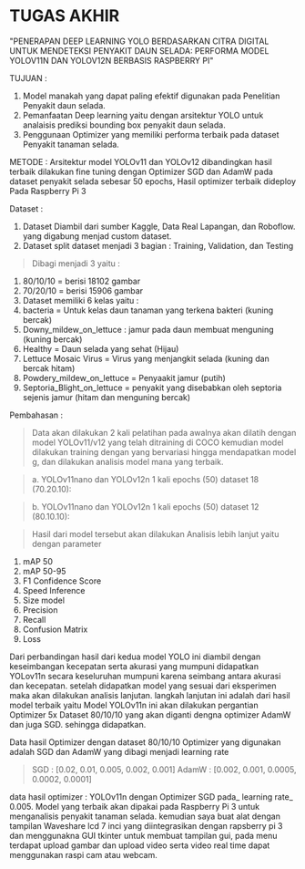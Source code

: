  # TUGAS AKHIR
"PENERAPAN DEEP LEARNING YOLO BERDASARKAN CITRA DIGITAL UNTUK MENDETEKSI PENYAKIT DAUN SELADA:  PERFORMA MODEL YOLOV11N DAN YOLOV12N BERBASIS RASPBERRY PI"

TUJUAN :

1.   Model manakah yang dapat paling efektif digunakan pada Penelitian Penyakit daun selada.
2.   Pemanfaatan Deep learning yaitu dengan arsitektur YOLO untuk analaisis prediksi bounding box penyakit daun selada.
3.  Penggunaan Optimizer yang memiliki performa terbaik pada dataset Penyakit tanaman selada.

METODE :
Arsitektur model YOLOv11 dan YOLOv12 dibandingkan hasil terbaik dilakukan fine tuning dengan Optimizer SGD dan AdamW pada dataset penyakit selada sebesar 50 epochs, Hasil optimizer terbaik dideploy Pada Raspberry Pi 3

Dataset :
1. Dataset Diambil dari sumber Kaggle, Data Real Lapangan, dan Roboflow. yang digabung menjad custom dataset.
2. Dataset split dataset menjadi 3 bagian : Training, Validation, dan Testing
  > Dibagi menjadi 3 yaitu :
  1. 80/10/10 = berisi 18102 gambar
  2. 70/20/10 = berisi 15906 gambar
3. Dataset memiliki 6 kelas yaitu :
  1. bacteria = Untuk kelas daun tanaman yang terkena bakteri (kuning bercak)
  2. Downy_mildew_on_lettuce : jamur pada daun membuat menguning (kuning bercak)
  3. Healthy = Daun selada yang sehat (Hijau)
  4. Lettuce Mosaic Virus = Virus yang menjangkit selada (kuning dan bercak hitam)
  5. Powdery_mildew_on_lettuce = Penyaakit jamur (putih)
  6. Septoria_Blight_on_lettuce = penyakit yang disebabkan oleh septoria sejenis jamur (hitam dan menguning bercak)

Pembahasan :
>Data akan dilakukan 2 kali pelatihan pada awalnya akan dilatih dengan model YOLOv11/v12 yang telah ditraining di COCO kemudian model dilakukan training dengan yang bervariasi hingga mendapatkan model g, dan dilakukan analisis model mana yang terbaik.

> a. YOLOv11nano dan YOLOv12n 1 kali epochs (50)  dataset 18 (70.20.10):


> b. YOLOv11nano dan YOLOv12n 1 kali epochs (50)  dataset 12 (80.10.10):


> Hasil dari model tersebut akan dilakukan Analisis lebih lanjut yaitu dengan parameter
 1. mAP 50
 2. mAP 50-95
 3. F1 Confidence Score
 4. Speed Inference
 5. Size model
 6. Precision
 7. Recall
 8. Confusion Matrix
 9. Loss

Dari perbandingan hasil dari kedua model YOLO ini diambil dengan keseimbangan kecepatan serta akurasi yang mumpuni didapatkan YOLov11n secara keseluruhan mumpuni karena seimbang antara akurasi dan kecepatan. setelah didapatkan model yang sesuai dari eksperimen maka akan dilakukan analisis lanjutan.
langkah lanjutan ini adalah dari hasil model terbaik yaitu Model YOLOv11n ini akan dilakukan pergantian Optimizer 5x  Dataset 80/10/10 yang akan diganti dengna optimizer AdamW dan juga SGD. sehingga didapatkan.

Data hasil Optimizer dengan dataset 80/10/10
Optimizer yang digunakan adalah SGD dan AdamW yang dibagi menjadi learning rate
>  SGD : [0.02, 0.01, 0.005, 0.002, 0.001]
AdamW : [0.002, 0.001, 0.0005, 0.0002, 0.0001]

data hasil optimizer : YOLOv11n dengan Optimizer SGD pada_ learning rate_ 0.005.
Model yang terbaik akan dipakai pada Raspberry Pi 3 untuk menganalisis penyakit tanaman selada.
kemudian saya buat alat dengan tampilan Waveshare lcd 7 inci yang diintegrasikan dengan rapsberry pi 3 dan menggunakna GUI tkinter untuk membuat tampilan gui, pada menu terdapat upload gambar dan upload video serta video real time dapat menggunakan raspi cam atau webcam.
